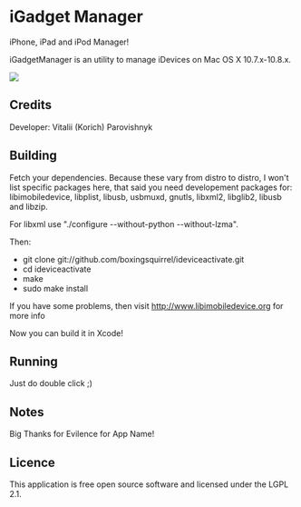 iGadget Manager
==============

iPhone, iPad and iPod Manager!

iGadgetManager is an utility to manage iDevices on Mac OS X 10.7.x-10.8.x.

<img src="https://raw.github.com/iKorich/iGadgetManager/master/screenshot.png">

Credits
-------------

Developer: Vitalii (Korich) Parovishnyk 

Building
-------------

Fetch your dependencies. Because these vary from distro to distro, I won't list specific packages here, that said you need developement packages for: libimobiledevice, libplist, libusb, usbmuxd, gnutls, libxml2, libglib2, libusb and libzip.

For libxml use "./configure --without-python --without-lzma".

Then:

* git clone git://github.com/boxingsquirrel/ideviceactivate.git
* cd ideviceactivate
* make
* sudo make install

If you have some problems, then visit http://www.libimobiledevice.org for more info

Now you can build it in Xcode!

Running
-------------

Just do double click ;)

Notes
-------------

Big Thanks for Evilence for App Name!

Licence
-------------

This application is free open source software and licensed under the LGPL 2.1.